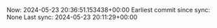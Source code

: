 Now: 2024-05-23 20:36:51.153438+00:00 Earliest commit since sync: None Last sync: 2024-05-23 20:11:29+00:00
